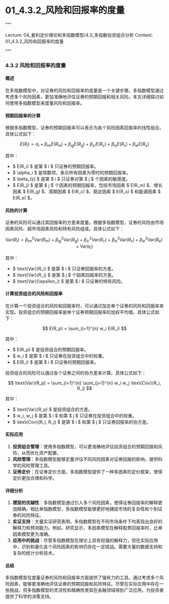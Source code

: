 # 01_4.3.2_风险和回报率的度量

"""

Lecture: 04_套利定价理论和多指数模型/4.3_多指数投资组合分析
Content: 01_4.3.2_风险和回报率的度量

"""

### 4.3.2 风险和回报率的度量

#### 概述
在多指数模型中，对证券的风险和回报率的度量是一个关键步骤。多指数模型通过考虑多个风险因素，更加准确地评估证券的预期回报和相关风险。本文详细探讨如何使用多指数模型来度量风险和回报率。

#### 预期回报率的计算
根据多指数模型，证券的预期回报率可以表示为各个风险因素回报率的线性组合。具体公式如下：

$$ E(R_i) = \alpha_i + \beta_{im}E(R_m) + \beta_{ig}E(R_g) + \beta_{ic}E(R_c) + \beta_{is}E(R_s) + \beta_{ie}E(R_e) $$

其中：
- $ E(R_i) $ 是第 $ i $ 只证券的预期回报率。
- $ \alpha_i $ 是常数项，表示所有因素为零时的预期回报率。
- $ \beta_{ij} $ 是第 $ i $ 只证券对第 $ j $ 个因素的敏感度。
- $ E(R_j) $ 是第 $ j $ 个因素的预期回报率，包括市场因素 $ E(R_m) $、增长因素 $ E(R_g) $、周期因素 $ E(R_c) $、稳定因素 $ E(R_s) $ 和能源因素 $ E(R_e) $。

#### 风险的计算
证券的风险可以通过其回报率的方差来度量。根据多指数模型，证券的风险由市场因素风险、超市场因素风险和特有风险组成。具体公式如下：

$$ \text{Var}(R_i) = \beta_{im}^2 \text{Var}(R_m) + \beta_{ig}^2 \text{Var}(R_g) + \beta_{ic}^2 \text{Var}(R_c) + \beta_{is}^2 \text{Var}(R_s) + \beta_{ie}^2 \text{Var}(R_e) + \text{Var}(\epsilon_i) $$

其中：
- $ \text{Var}(R_i) $ 是第 $ i $ 只证券回报率的方差。
- $ \text{Var}(R_j) $ 是第 $ j $ 个因素回报率的方差。
- $ \text{Var}(\epsilon_i) $ 是第 $ i $ 只证券的特有风险。

#### 计算投资组合的风险和回报率
在计算一个投资组合的风险和回报率时，可以通过加总单个证券的风险和回报率来实现。投资组合的预期回报率是单个证券预期回报率的加权平均值。具体公式如下：

$$ E(R_p) = \sum_{i=1}^{n} w_i E(R_i) $$

其中：
- $ E(R_p) $ 是投资组合的预期回报率。
- $ w_i $ 是第 $ i $ 只证券在投资组合中的权重。
- $ E(R_i) $ 是第 $ i $ 只证券的预期回报率。

投资组合的风险可以通过各个证券之间的协方差来计算。具体公式如下：

$$ \text{Var}(R_p) = \sum_{i=1}^{n} \sum_{j=1}^{n} w_i w_j \text{Cov}(R_i, R_j) $$

其中：
- $ \text{Var}(R_p) $ 是投资组合的方差。
- $ w_i, w_j $ 是第 $ i $ 和第 $ j $ 只证券在投资组合中的权重。
- $ \text{Cov}(R_i, R_j) $ 是第 $ i $ 和第 $ j $ 只证券回报率的协方差。

#### 实际应用
1. **投资组合管理**：使用多指数模型，可以更准确地评估投资组合的预期回报和风险，从而优化资产配置。
2. **风险管理**：多指数模型能够定量评估不同风险因素对证券回报的影响，提供科学的风险管理工具。
3. **证券定价**：在证券定价方面，多指数模型提供了一种多因素的定价框架，使得定价更加合理和科学。

#### 详细分析
1. **模型的优越性**：多指数模型通过引入多个风险因素，使得证券回报率的解释更加精确。相比单指数模型，多指数模型能够更好地捕捉市场的复杂性和个别证券的风险特征。
2. **实证支持**：大量实证研究表明，多指数模型在不同市场条件下均表现出良好的解释力和预测能力。例如，研究显示，多因素模型在解释股票回报率时，比单因素模型更为准确。
3. **应用中的挑战**：尽管多指数模型在理论上具有较强的解释力，但在实际应用中，识别和量化各个风险因素的影响仍存在一定挑战。需要大量的数据支持和复杂的统计分析技术。

#### 总结
多指数模型在度量证券的风险和回报率方面提供了强有力的工具。通过考虑多个风险因素，能够更准确地评估证券的预期回报和风险特征。尽管在实际应用中存在一些挑战，但多指数模型的灵活性和精确性使其在金融领域得到广泛应用，为投资者提供了科学的决策支持。